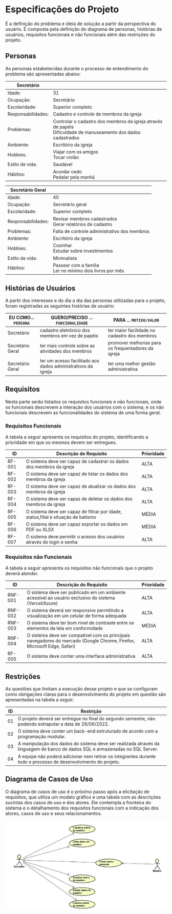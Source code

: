 # Especificações do Projeto

É a definição do problema e ideia de solução a partir da perspectiva do usuário. É composta pela definição do  diagrama de personas, histórias de usuários, requisitos funcionais e não funcionais além das restrições do projeto.

## Personas

As personas estabelecidas durante o processo de entendimento do problema são apresentadas abaixo:

|Secretário        |                                                                                                                       |
|------------------|-----------------------------------------------------------------------------------------------------------------------|
|Idade:            | 31                                                                                                                    |
|Ocupação:         | Secretário                                                                                                            |
|Escolaridade:     | Superior completo                                                                                                     |
|Responsabilidades:| Cadastro e controle de membros da igreja                                                                              |
|Problemas:        | Controlar o cadastro dos membros da igreja através de papéis <br  /> Dificuldade de manuseamento dos dados cadastrados|
|Ambiente:         | Escritório da igreja                                                                                                  |
|Hobbies:          | Viajar com os amigos <br /> Tocar violão                                                                              | 
|Estilo de vida:   | Saudável                                                                                                              | 
|Hábitos:          | Acordar cedo <br /> Pedalar pela manhã                                                                                | 

|Secretário Geral  |                                                                                                                       |
|------------------|-----------------------------------------------------------------------------------------------------------------------|
|Idade:            | 40                                                                                                                    |
|Ocupação:         | Secretário geral                                                                                                      |
|Escolaridade:     | Superior completo                                                                                                     |
|Responsabilidades:| Revisar membros cadastrados <br />Gerar relatórios de cadastro                                                        |
|Problemas:        | Falta de controle administrativo dos membros                                                                          |
|Ambiente:         | Escritório da igreja                                                                                                  | 
|Hobbies:          | Cozinhar <br /> Estudar sobre investimentos                                                                           | 
|Estilo de vida:   | Minimalista                                                                                                           | 
|Hábitos:          | Passear com a família <br /> Ler no mínimo dois livros por mês                                                        | 

## Histórias de Usuários

A partir dos interesses e do dia a dia das personas utilizadas para o projeto, foram registradas as seguintes histórias de usuário:

|EU COMO... `PERSONA`| QUERO/PRECISO ... `FUNCIONALIDADE` |PARA ... `MOTIVO/VALOR`                 |
|--------------------|------------------------------------|----------------------------------------|
|Secretário        |cadastro eletrônico dos membros em vez de papéis | ter maior facilidade no cadastro dos membros|
|Secretário Geral        |ter mais controle sobre as atividades dos membros| promover melhorias para os frequentadores da igreja|
|Secretário Geral        |ter um acesso facilitado aos dados administrativos da igreja| ter uma melhor gestão administrativa|

## Requisitos

Nesta parte serão listados os requisitos funcionais e não funcionais, onde os funcionais descrevem a interação dos usuários com o sistema, e os não funcionais descrevem as funcionalidades do sistema de uma forma geral.

### Requisitos Funcionais

A tabela a seguir apresenta os requisitos do projeto, identificando a prioridade em que os mesmos devem ser entregues.

|  ID      | Descrição do Requisito  | Prioridade |
|----------|-----------------------------------------|----|
|RF-001    | O sistema deve ser capaz de cadastrar os dados dos membros da igreja | ALTA |
|RF-002    | O sistema deve ser capaz de listar os dados dos membros da igreja | ALTA |
|RF-003    | O sistema deve ser capaz de atualizar os dados dos membros da igreja | ALTA |
|RF-004    | O sistema deve ser capaz de deletar os dados dos membros da igreja | ALTA |
|RF-005    | O sistema deve ser capaz de filtrar por idade, status,filial e situação de batismo | MÉDIA |
|RF-006    | O sistema deve ser capaz exportar os dados em PDF ou XLSX | MÉDIA |
|RF-007    | O sistema deve permitir o acesso dos usuários através do login e senha | ALTA |

### Requisitos não Funcionais

A tabela a seguir apresenta os requisitos não funcionais que o projeto deverá atender.

|ID       | Descrição do Requisito  |Prioridade |
|-------  |-------------------------|----|
|RNF-001| O sistema deve ser publicado em um ambiente acessível ao usuário exclusivo do sistema (Vercel/Azure) | ALTA | 
|RNF-002| O sistema deverá ser responsivo permitindo a visualização em um celular de forma adequada | ALTA | 
|RNF-003| O sistema deve ter bom nível de contraste entre os elementos da tela em conformidade | MÉDIA | 
|RNF-004| O sistema deve ser compatível com os principais navegadores do mercado (Google Chrome, Firefox, Microsoft Edge, Safari) | ALTA | 
|RF-005 | O sistema deve conter uma interface administrativa | ALTA |

## Restrições

As questões que limitam a execução desse projeto e que se configuram como obrigações claras para o desenvolvimento do projeto em questão são apresentadas na tabela a seguir.

|ID| Restrição                                             |
|--|-------------------------------------------------------|
|01| O projeto deverá ser entregue no final do segundo semestre, não podendo extrapolar a data de 26/06/2022. |
|02| O sistema deve conter um back-end estruturado de acordo com a programação modular. |
|03| A manipulação dos dados do sistema deve ser realizada através da linguagem de banco de dados SQL e armazenadas no SQL Server. |
|04| A equipe não poderá adicionar nem retirar os integrantes durante todo o processo de desenvolvimento do projeto. |

## Diagrama de Casos de Uso

O diagrama de casos de uso é o próximo passo após a elicitação de requisitos, que utiliza um modelo gráfico e uma tabela com as descrições sucintas dos casos de uso e dos atores. Ele contempla a fronteira do sistema e o detalhamento dos requisitos funcionais com a indicação dos atores, casos de uso e seus relacionamentos. 

![Diagrama de Uso](./img/diagrama-de-uso.png)
